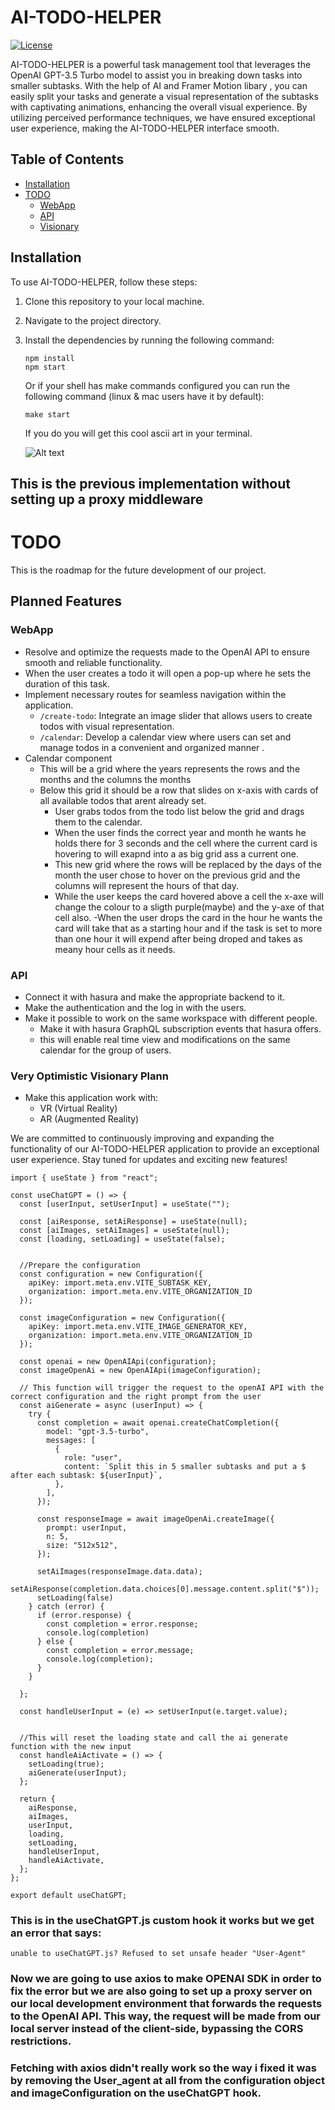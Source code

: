 # AI-TODO-HELPER

[![License](https://img.shields.io/badge/License-MIT-blue.svg)](https://opensource.org/licenses/MIT)

AI-TODO-HELPER is a powerful task management tool that leverages the OpenAI GPT-3.5 Turbo model to assist you in breaking down tasks into smaller subtasks. With the help of AI and Framer Motion libary , you can easily split your tasks and generate a visual representation of the subtasks with captivating animations, enhancing the overall visual experience. By utilizing perceived performance techniques, we have ensured exceptional user experience, making the AI-TODO-HELPER interface smooth.

## Table of Contents

- [Installation](#installation)
- [TODO](#todo)
  - [WebApp](#webapp)
  - [API](#api)
  - [Visionary](#very-optimistic-visionary-plan)

## Installation

To use AI-TODO-HELPER, follow these steps:

1. Clone this repository to your local machine.
2. Navigate to the project directory.
3. Install the dependencies by running the following command:

   ```shell
   npm install
   npm start 
   ```

   Or if your shell has make commands configured you can run the following command (linux & mac users have it by default):

   ```
   make start
   ```
    If you do you will get this cool ascii art in your terminal.

    
    ![Alt text](image-1.png)
   
## This is the previous implementation without setting up a proxy middleware


# TODO

This is the roadmap for the future development of our project.

## Planned Features


### WebApp

- Resolve and optimize the requests made to the OpenAI API to ensure smooth and reliable functionality.
- When the user creates a todo it will open a pop-up where he sets the duration of this task.
- Implement necessary routes for seamless navigation within the application.
  - `/create-todo`: Integrate an image slider that allows users to create todos with visual representation.
  - `/calendar`: Develop a calendar view where users can set and manage todos in a convenient and organized manner .
- Calendar component 
    - This will be a grid where the years represents the rows and the months and the columns the months 
    - Below this grid it should be a row that slides on x-axis with cards of all available todos that arent already set.
        - User grabs todos from the todo list below the grid and drags them to the calendar.
        - When the user finds the correct year and month he wants he holds there for 3 seconds and the cell where the current card is hovering to will exapnd into a as big grid ass a current one.
        - This new grid where the rows will be replaced by the days of the month the user chose to hover on the previous grid and the columns will represent the hours of that day.
        - While the user keeps the card hovered above a cell the x-axe will change the colour to a sligth purple(maybe) and the y-axe of that cell also.
        -When the user drops the card in the hour he wants the card will take that as a starting hour and if the task is set to more than one hour it will expend after being droped and takes as meany hour cells as it needs.  


### API

- Connect it with hasura and make the appropriate backend to it.
- Make the authentication and the log in with the users.
- Make it possible to work on the same workspace with different people.
    - Make it with hasura GraphQL subscription events that hasura offers.
    - this will enable real time view and modifications on the same calendar for the group of users.

### Very Optimistic Visionary Plann

- Make this application work with: 
    - VR (Virtual Reality)
    - AR (Augmented Reality)


We are committed to continuously improving and expanding the functionality of our AI-TODO-HELPER application to provide an exceptional user experience. Stay tuned for updates and exciting new features!



```import { Configuration, OpenAIApi } from "openai";
import { useState } from "react";

const useChatGPT = () => {
  const [userInput, setUserInput] = useState("");

  const [aiResponse, setAiResponse] = useState(null);
  const [aiImages, setAiImages] = useState(null);
  const [loading, setLoading] = useState(false);


  //Prepare the configuration
  const configuration = new Configuration({
    apiKey: import.meta.env.VITE_SUBTASK_KEY,
    organization: import.meta.env.VITE_ORGANIZATION_ID
  });

  const imageConfiguration = new Configuration({
    apiKey: import.meta.env.VITE_IMAGE_GENERATOR_KEY,
    organization: import.meta.env.VITE_ORGANIZATION_ID
  });

  const openai = new OpenAIApi(configuration);
  const imageOpenAi = new OpenAIApi(imageConfiguration);

  // This function will trigger the request to the openAI API with the correct configuration and the right prompt from the user
  const aiGenerate = async (userInput) => {
    try {
      const completion = await openai.createChatCompletion({
        model: "gpt-3.5-turbo",
        messages: [
          {
            role: "user",
            content: `Split this in 5 smaller subtasks and put a $ after each subtask: ${userInput}`,
          },
        ],
      });

      const responseImage = await imageOpenAi.createImage({
        prompt: userInput,
        n: 5,
        size: "512x512",
      });

      setAiImages(responseImage.data.data);
      setAiResponse(completion.data.choices[0].message.content.split("$"));
      setLoading(false)
    } catch (error) {
      if (error.response) {
        const completion = error.response;
        console.log(completion)
      } else {
        const completion = error.message;
        console.log(completion);
      }
    }

  };

  const handleUserInput = (e) => setUserInput(e.target.value);


  //This will reset the loading state and call the ai generate function with the new input 
  const handleAiActivate = () => {
    setLoading(true);
    aiGenerate(userInput);
  };

  return {
    aiResponse,
    aiImages,
    userInput,
    loading,
    setLoading,
    handleUserInput,
    handleAiActivate,
  };
};

export default useChatGPT; 
```

### This is in the useChatGPT.js custom hook it works but we get an error that says: 

```unable to useChatGPT.js? Refused to set unsafe header "User-Agent"```

### Now we are going to use axios to make OPENAI SDK in order to fix the error but we are also going to set up a proxy server on our local development environment that forwards the requests to the OpenAI API. This way, the request will be made from our local server instead of the client-side, bypassing the CORS restrictions. 


### Fetching with axios didn't really work so the way i fixed it was by removing the  User_agent at all from the configuration object and imageConfiguration on the useChatGPT hook.
